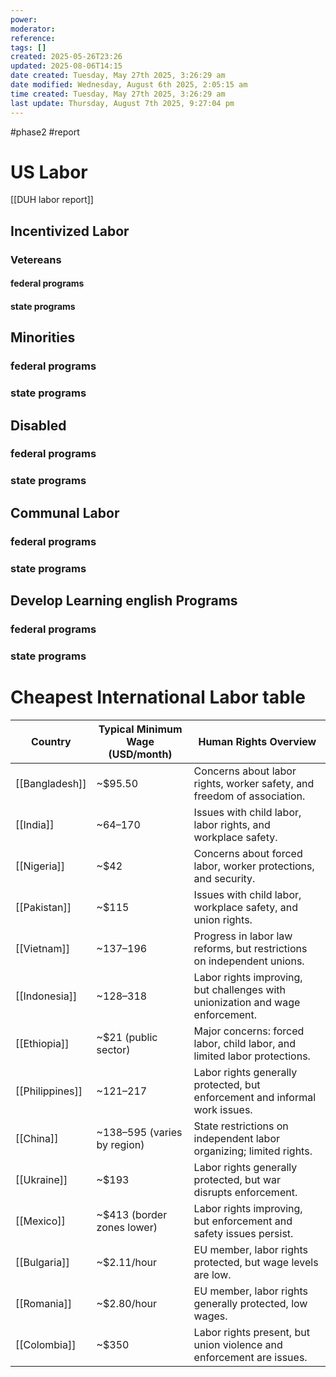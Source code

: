 ```yaml
---
power: 
moderator: 
reference: 
tags: []
created: 2025-05-26T23:26
updated: 2025-08-06T14:15
date created: Tuesday, May 27th 2025, 3:26:29 am
date modified: Wednesday, August 6th 2025, 2:05:15 am
time created: Tuesday, May 27th 2025, 3:26:29 am
last update: Thursday, August 7th 2025, 9:27:04 pm
---
```

#phase2  #report 
# US Labor
[[DUH labor report]]
## Incentivized Labor

### Vetereans
#### federal programs
#### state programs
## Minorities
### federal programs
### state programs
## Disabled
### federal programs
### state programs

## Communal Labor
### federal programs
### state programs
## Develop Learning english Programs
### federal programs
### state programs
# Cheapest International Labor table
| Country           | Typical Minimum Wage (USD/month) | Human Rights Overview                                                       |
|-------------------|----------------------------------|-----------------------------------------------------------------------------|
| [[Bangladesh]]    | ~$95.50                          | Concerns about labor rights, worker safety, and freedom of association.      |
| [[India]]         | ~$64–$170                        | Issues with child labor, labor rights, and workplace safety.                 |
| [[Nigeria]]       | ~$42                             | Concerns about forced labor, worker protections, and security.               |
| [[Pakistan]]      | ~$115                            | Issues with child labor, workplace safety, and union rights.                 |
| [[Vietnam]]       | ~$137–$196                       | Progress in labor law reforms, but restrictions on independent unions.       |
| [[Indonesia]]     | ~$128–$318                       | Labor rights improving, but challenges with unionization and wage enforcement.|
| [[Ethiopia]]      | ~$21 (public sector)             | Major concerns: forced labor, child labor, and limited labor protections.    |
| [[Philippines]]   | ~$121–$217                       | Labor rights generally protected, but enforcement and informal work issues.  |
| [[China]]         | ~$138–$595 (varies by region)    | State restrictions on independent labor organizing; limited rights.          |
| [[Ukraine]]       | ~$193                            | Labor rights generally protected, but war disrupts enforcement.              |
| [[Mexico]]        | ~$413 (border zones lower)        | Labor rights improving, but enforcement and safety issues persist.           |
| [[Bulgaria]]      | ~$2.11/hour                      | EU member, labor rights protected, but wage levels are low.                  |
| [[Romania]]       | ~$2.80/hour                      | EU member, labor rights generally protected, low wages.                      |
| [[Colombia]]      | ~$350                            | Labor rights present, but union violence and enforcement are issues.         |
